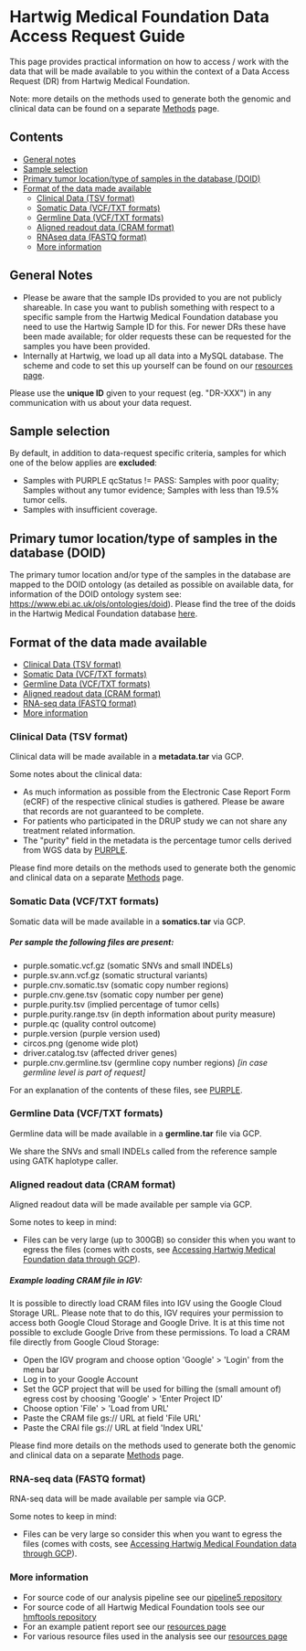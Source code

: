 
# Hartwig Medical Foundation Data Access Request Guide 

This page provides practical information on how to access / work with the data that will be made available to you within the context of a Data Access Request (DR) from Hartwig Medical Foundation. 

Note: more details on the methods used to generate both the genomic and clinical data can be found on a separate [Methods](./data-access-request-methods.md) page.

## Contents

* [General notes](#general-notes)
* [Sample selection](#sample-selection)
* [Primary tumor location/type of samples in the database (DOID)](#Primary-tumor-location/type-of-samples-in-the-database-(DOID))
* [Format of the data made available](#format-of-the-data-made-available)
  - [Clinical Data (TSV format)](#clinical-data-tsv-format)
  - [Somatic Data (VCF/TXT formats)](#somatic-data-vcftxt-formats)
  - [Germline Data (VCF/TXT formats)](#germline-data-vcftxt-formats)
  - [Aligned readout data (CRAM format)](#aligned-readout-data-cram-format)
  - [RNAseq data (FASTQ format)](#rna-seq-data-fastq-format)
  - [More information](#more-information)

## General Notes
 - Please be aware that the sample IDs provided to you are not publicly shareable. In case you want to publish something with respect to a specific sample from the Hartwig Medical Foundation database you need to use the Hartwig Sample ID for this. For newer DRs these have been made available; for older requests these can be requested for the samples you have been provided. 
 - Internally at Hartwig, we load up all data into a MySQL database. The scheme and code to set this up yourself can be found on our [resources page](https://resources.hartwigmedicalfoundation.nl/).
 
Please use the **unique ID** given to your request (eg. "DR-XXX") in any communication with us about your data request.


## Sample selection

By default, in addition to data-request specific criteria, samples for which one of the below applies are **excluded**:

- Samples with PURPLE qcStatus != PASS:
      Samples with poor quality;
      Samples without any tumor evidence;
      Samples with less than 19.5% tumor cells.
- Samples with insufficient coverage.


## Primary tumor location/type of samples in the database (DOID)

The primary tumor location and/or type of the samples in the database are mapped to the DOID ontology (as detailed as possible on available data, for information of the DOID ontology system see: https://www.ebi.ac.uk/ols/ontologies/doid). Please find the tree of the doids in the Hartwig Medical Foundation database  [here](doid.html). 


## Format of the data made available

- [Clinical Data (TSV format)](#clinical-data-tsv-format)
- [Somatic Data (VCF/TXT formats)](#somatic-data-vcftxt-formats)
- [Germline Data (VCF/TXT formats)](#germline-data-vcftxt-formats)
- [Aligned readout data (CRAM format)](#aligned-readout-data-cram-format)
- [RNA-seq data (FASTQ format)](#rna-seq-data-fastq-format)
- [More information](#more-information)

### Clinical Data (TSV format)

Clinical data will be made available in a **metadata.tar** via GCP.

Some notes about the clinical data:
- As much information as possible from the Electronic Case Report Form (eCRF) of the respective clinical studies is gathered. Please be aware that records are not guaranteed to be complete.
- For patients who participated in the DRUP study we can not share any treatment related information.
- The "purity" field in the metadata is the percentage tumor cells derived from WGS data by [PURPLE](https://github.com/hartwigmedical/hmftools/tree/master/purity-ploidy-estimator).

Please find more details on the methods used to generate both the genomic and clinical data on a separate [Methods](./data-access-request-methods.md) page.

### Somatic Data (VCF/TXT formats)

Somatic data will be made available in a **somatics.tar** via GCP.

##### Per sample the following files are present:
- purple.somatic.vcf.gz (somatic SNVs and small INDELs)
- purple.sv.ann.vcf.gz (somatic structural variants)
- purple.cnv.somatic.tsv (somatic copy number regions)
- purple.cnv.gene.tsv (somatic copy number per gene)
- purple.purity.tsv (implied percentage of tumor cells)
- purple.purity.range.tsv (in depth information about purity measure)
- purple.qc (quality control outcome)
- purple.version (purple version used)
- circos.png (genome wide plot)
- driver.catalog.tsv (affected driver genes)
- purple.cnv.germline.tsv (germline copy number regions) *[in case germline level is part of request]*

For an explanation of the contents of these files, see [PURPLE](https://github.com/hartwigmedical/hmftools/tree/master/purity-ploidy-estimator).  

### Germline Data (VCF/TXT formats)

Germline data will be made available in a **germline.tar** file via GCP.

We share the SNVs and small INDELs called from the reference sample using GATK haplotype caller.

### Aligned readout data (CRAM format)

Aligned readout data will be made available per sample via GCP.

Some notes to keep in mind:
- Files can be very large (up to 300GB) so consider this when you want to egress the files (comes with costs, see [Accessing Hartwig Medical Foundation data through GCP](./accessing-hartwig-data-through-gcp.md)).

##### Example loading CRAM file in IGV:
It is possible to directly load CRAM files into IGV using the Google Cloud Storage URL. Please note that to do this, IGV requires your permission to access both Google Cloud Storage and Google Drive. It is at this time not possible to exclude Google Drive from these permissions. To load a CRAM file directly from Google Cloud Storage:
- Open the IGV program and choose option 'Google' > 'Login' from the menu bar
- Log in to your Google Account
- Set the GCP project that will be used for billing the (small amount of) egress cost by choosing 'Google' > 'Enter Project ID'
- Choose option 'File' > 'Load from URL'
- Paste the CRAM file gs:// URL at field 'File URL'
- Paste the CRAI file gs:// URL at field 'Index URL'

Please find more details on the methods used to generate both the genomic and clinical data on a separate [Methods](./data-access-request-methods.md) page.

### RNA-seq data (FASTQ format)

RNA-seq data will be made available per sample via GCP.

Some notes to keep in mind:
- Files can be very large so consider this when you want to egress the files (comes with costs, see [Accessing Hartwig Medical Foundation data through GCP](./accessing-hartwig-data-through-gcp.md)).

### More information
- For source code of our analysis pipeline see our [pipeline5 repository](https://github.com/hartwigmedical/pipeline5)
- For source code of all Hartwig Medical Foundation tools see our [hmftools repository](https://github.com/hartwigmedical/hmftools)
- For an example patient report see our [resources page](https://resources.hartwigmedicalfoundation.nl/)
- For various resource files used in the analysis see our [resources page](https://resources.hartwigmedicalfoundation.nl/)